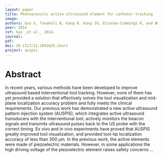 ```yaml
---
layout: paper
title: Photoacoustic active ultrasound element for catheter tracking
image:
authors: Guo X, Tavakoli B, Kang H, Kang JU, Etienne-Cummings R, and Boctor EM.
year: 2014
ref: Guo _et al._ 2014.
journal:
pdf:
doi: 10.1117/12.2041625.short
project: auspis
---
```


# Abstract
In recent years, various methods have been developed to improve ultrasound based interventional tool tracking. However, none of them has yet provided a solution that effectively solves the tool visualization and mid-plane localization accuracy problem and fully meets the clinical requirements. Our previous work has demonstrated a new active ultrasound pattern injection system (AUSPIS), which integrates active ultrasound transducers with the interventional tool, actively monitors the beacon signals and transmits ultrasound pulses back to the US probe with the correct timing. Ex vivo and in vivo experiments have proved that AUSPIS greatly improved tool visualization, and provided tool-tip localization accuracy of less than 300 μm. In the previous work, the active elements were made of piezoelectric materials. However, in some applications the high driving voltage of the piezoelectric element raises safety concerns …
